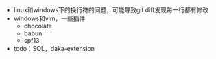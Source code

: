 - linux和windows下的换行符的问题，可能导致git diff发现每一行都有修改
- windows和vim，一些插件
  - chocolate
  - babun
  - spf13
- todo：SQL，daka-extension

